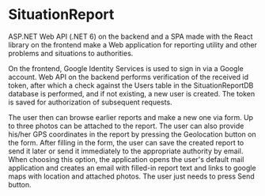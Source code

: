 # SituationReport
ASP.NET Web API (.NET 6) on the backend and a SPA made with the React library on the frontend make a Web application for reporting utility and other problems and situations to authorities.

On the frontend, Google Identity Services is used to sign in via a Google account. Web API on the backend performs verification of the received id token, after which a check against the Users table in the SituationReportDB database is performed, and if not existing, a new user is created. The token is saved for authorization of subsequent requests.

The user then can browse earlier reports and make a new one via form. Up to three photos can be attached to the report. The user can also provide his/her GPS coordinates in the report by pressing the Geolocation button on the form. After filling in the form, the user can save the created report to send it later or send it immediately to the appropriate authority by email. When choosing this option, the application opens the user's default mail application and creates an email with filled-in report text and links to google maps with location and attached photos. The user just needs to press Send button.
